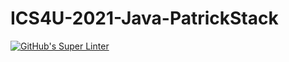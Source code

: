 # ICS4U-2021-Java-PatrickStack
[![GitHub's Super Linter](https://github.com/patrick-gemmell/ICS4U-2021-Java-PatrickStack/workflows/GitHub's%20Super%20Linter/badge.svg)](https://github.com/patrick-gemmell/ICS4U-2021-Java-PatrickStack/actions)
